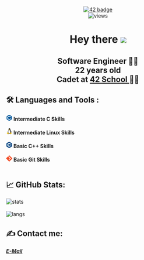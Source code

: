

<!--
**080sinner/080sinner** is a ✨ _special_ ✨ repository because its `README.md` (this file) appears on your GitHub profile.

Here are some ideas to get you started:

- 🔭 I’m currently working on ...
- 🌱 I’m currently learning ...
- 👯 I’m looking to collaborate on ...
- 🤔 I’m looking for help with ...
- 💬 Ask me about ...
- 📫 How to reach me: ...
- 😄 Pronouns: ...
- ⚡ Fun fact: ...
-->

<div id="header" align="center">
</div>
<br>
<div id="badges" align="center">
  <a href="https://profile.intra.42.fr/users/eozben">
    <img src="https://img.shields.io/badge/42_Profile-lightblue?style=flat-square&logo=42logo.png;base64" alt="42 badge" width="80"/>
  </a>
  <br>
  <img src="https://komarev.com/ghpvc/?username=080sinner&style=flat-square&color=blue" alt="views"/>
  <h1>
    Hey there
    <img src="https://media.giphy.com/media/hvRJCLFzcasrR4ia7z/giphy.gif" width="30px"/>
  </h1>
  <h2>
    Software Engineer 👨‍💻 <br> 22 years old <br> Cadet at <a href="https://www.42heilbronn.de/en/">42 School </a>👨‍🎓<br>
  </h2>
 </div>

## :hammer_and_wrench: Languages and Tools :
 <div id="tools" align="left">
     <h4>
      <img src="https://raw.githubusercontent.com/devicons/devicon/2ae2a900d2f041da66e950e4d48052658d850630/icons/c/c-plain.svg" alt="c" width="17" height="17">  Intermediate C Skills
     <br> <br>
   <img src="https://raw.githubusercontent.com/devicons/devicon/2ae2a900d2f041da66e950e4d48052658d850630/icons/linux/linux-original.svg" alt="linux" width="17" height="17">
     Intermediate Linux Skills
    <br> <br>
    <img src="https://raw.githubusercontent.com/devicons/devicon/2ae2a900d2f041da66e950e4d48052658d850630/icons/cplusplus/cplusplus-plain.svg" alt="cpp" width="17" height="17">
     Basic C++ Skills
    <br> <br>
    <img src="https://raw.githubusercontent.com/devicons/devicon/2ae2a900d2f041da66e950e4d48052658d850630/icons/git/git-plain.svg" alt="git" width="17" height="17">
     Basic Git Skills
      <br> <br>
    </h4>
  </div>
 

 ##  📈 GitHub Stats:
 <div id="stats" align="left">
  <img src="http://github-readme-streak-stats.herokuapp.com/?user=080sinner&theme=dark&date_format=M%20j%5B%2C%20Y%5D" alt="stats"/> <br> <br>
    <img src="https://github-readme-stats.vercel.app/api/top-langs/?username=080sinner&layout=compact&theme=vision-friendly-dark" alt="langs"/>
 </div>
 
 ## :writing_hand: Contact me:
 <div id="email" align=left>
    <h5>
      <a href="mailto:eozben@student.42heilbronn.de">
        E-Mail </a>
  </h5>
  </div>
